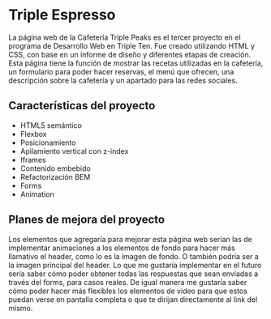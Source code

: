 # Triple Espresso

La página web de la Cafetería Triple Peaks es el tercer proyecto en el programa de Desarrollo Web en Triple Ten. Fue creado utilizando HTML y CSS, con base en un informe de diseño y diferentes etapas de creación. Esta página tiene la función de mostrar las recetas utilizadas en la cafetería, un formulario para poder hacer reservas, el menú que ofrecen, una descripción sobre la cafetería y un apartado para las redes sociales.

## Características del proyecto

- HTML5 semántico
- Flexbox
- Posicionamiento
- Apilamiento vertical con z-index
- Iframes
- Contenido embebido
- Refactorización BEM
- Forms
- Animation

## Planes de mejora del proyecto

Los elementos que agregaría para mejorar esta página web serían las de implementar animaciones a los elementos de fondo para hacer más llamativo el header, como lo es la imagen de fondo. O también podría ser a la imagen principal del header.
Lo que me gustaría implementar en el futuro sería saber cómo poder obtener todas las respuestas que sean enviadas a través del forms, para casos reales.
De igual manera me gustaría saber cómo poder hacer más flexibles los elementos de video para que estos puedan verse en pantalla completa o que te dirijan directamente al link del mismo.
